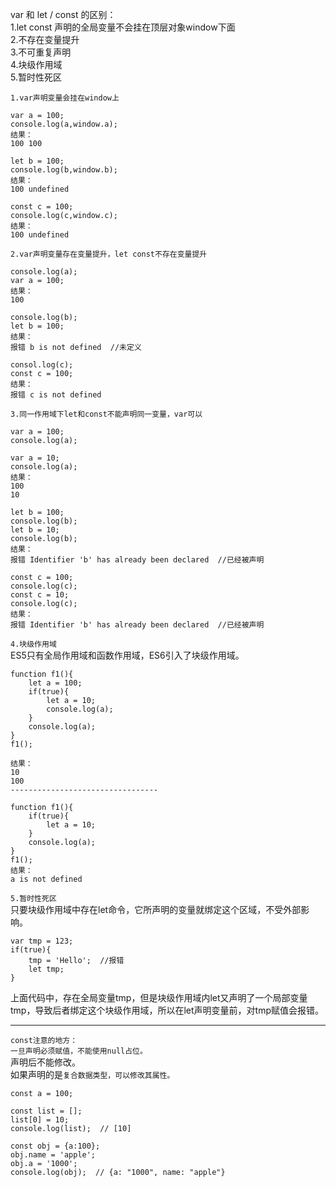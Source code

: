 var 和 let / const 的区别：  
1.let const 声明的全局变量不会挂在顶层对象window下面  
2.不存在变量提升  
3.不可重复声明  
4.块级作用域  
5.暂时性死区


`1.var声明变量会挂在window上`  
```
var a = 100;
console.log(a,window.a);
结果：
100 100

let b = 100;
console.log(b,window.b);
结果：
100 undefined

const c = 100;
console.log(c,window.c);
结果：
100 undefined
```

`2.var声明变量存在变量提升，let const不存在变量提升`  
```
console.log(a);
var a = 100;
结果：
100

console.log(b);
let b = 100;
结果：
报错 b is not defined  //未定义

consol.log(c);
const c = 100;
结果：
报错 c is not defined
```

`3.同一作用域下let和const不能声明同一变量，var可以`    
```
var a = 100;
console.log(a);

var a = 10;
console.log(a);
结果：
100
10

let b = 100;
console.log(b);
let b = 10;
console.log(b);
结果：
报错 Identifier 'b' has already been declared  //已经被声明

const c = 100;
console.log(c);
const c = 10;
console.log(c);
结果：
报错 Identifier 'b' has already been declared  //已经被声明
```

`4.块级作用域`  
ES5只有全局作用域和函数作用域，ES6引入了块级作用域。  
```
function f1(){
    let a = 100;
    if(true){
        let a = 10;
        console.log(a);
    }
    console.log(a);
}
f1();

结果：
10
100
---------------------------------

function f1(){
    if(true){
        let a = 10;
    }
    console.log(a);
}
f1();
结果：
a is not defined
```

`5.暂时性死区`  
只要块级作用域中存在let命令，它所声明的变量就绑定这个区域，不受外部影响。  
```
var tmp = 123;
if(true){
    tmp = 'Hello';  //报错
    let tmp;
}
```
上面代码中，存在全局变量tmp，但是块级作用域内let又声明了一个局部变量tmp，导致后者绑定这个块级作用域，所以在let声明变量前，对tmp赋值会报错。  

---


`const注意的地方：`  
`一旦声明必须赋值，不能使用null占位。`  
声明后不能修改。  
如果声明的是`复合数据类型，可以修改其属性。`  
```
const a = 100;

const list = [];
list[0] = 10;
console.log(list);  // [10]

const obj = {a:100};
obj.name = 'apple';
obj.a = '1000';
console.log(obj);  // {a: "1000", name: "apple"}
```